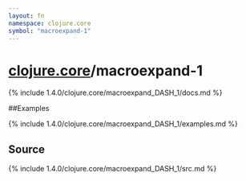 ```yaml
---
layout: fn
namespace: clojure.core
symbol: "macroexpand-1"
---
```


# [clojure.core](../)/macroexpand-1

{% include 1.4.0/clojure.core/macroexpand_DASH_1/docs.md %}

##Examples

{% include 1.4.0/clojure.core/macroexpand_DASH_1/examples.md %}
## Source
{% include 1.4.0/clojure.core/macroexpand_DASH_1/src.md %}

